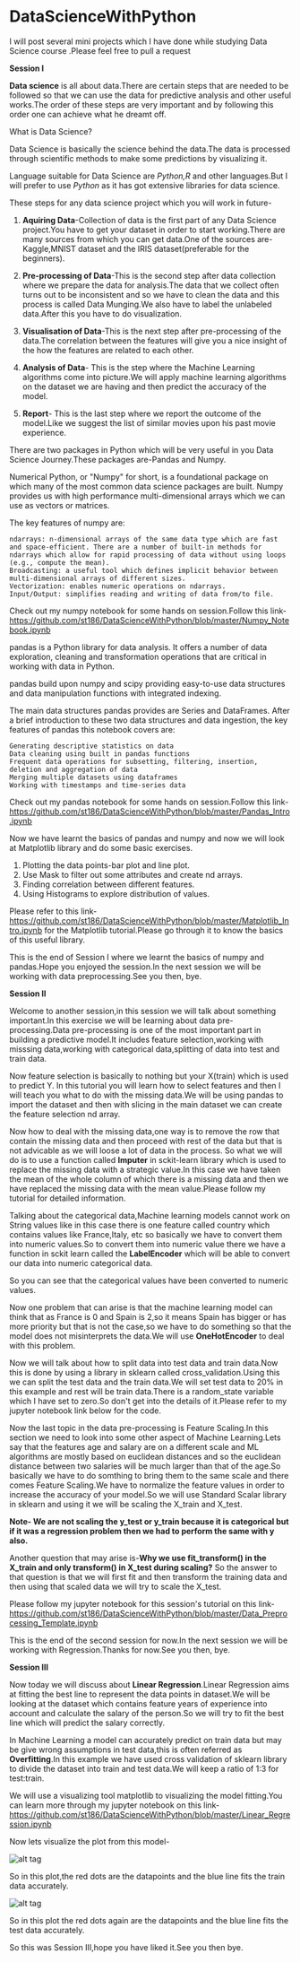 # DataScienceWithPython
I will post several mini projects which I have done while studying Data Science course .Please feel free to pull a request

**Session I**

**Data science** is all about data.There are certain steps that are needed to be followed so that we can use the data for 
predictive analysis and other useful works.The order of these steps are very important and by following this order one
can achieve what he dreamt off.

What is Data Science?

Data Science is basically the science behind the data.The data is processed through scientific methods to make some predictions by visualizing it.

Language suitable for Data Science are *Python,R* and other languages.But I will prefer to use *Python* as it has got extensive libraries for data science.


These steps for any data science project which you will work in future-

1. **Aquiring Data**-Collection of data is the first part of any Data Science project.You have to get your dataset in order to start working.There are many sources from which you can get data.One of the sources are-Kaggle,MNIST dataset and the IRIS dataset(preferable for the beginners).

2. **Pre-processing of Data**-This is the second step after data collection where we prepare the data for analysis.The data that we collect often turns out to be inconsistent and so we have to clean the data and this process is called Data Munging.We also have to label the unlabeled data.After this you have to do visualization.

3. **Visualisation of Data**-This is the next step after pre-processing of the data.The correlation between the features will give you a nice insight of the how the features are related to each other.

4. **Analysis of Data**- This is the step where the Machine Learning algorithms come into picture.We will apply machine learning algorithms on the dataset we are having and then predict the accuracy of the model.

5. **Report**- This is the last step where we report the outcome of the model.Like we suggest the list of similar movies upon his past movie experience.

There are two packages in Python which will be very useful in you Data Science Journey.These packages are-Pandas and Numpy.

Numerical Python, or "Numpy" for short, is a foundational package on which many of the most common data science packages are built. Numpy provides us with high performance multi-dimensional arrays which we can use as vectors or matrices.

The key features of numpy are:

    ndarrays: n-dimensional arrays of the same data type which are fast and space-efficient. There are a number of built-in methods for ndarrays which allow for rapid processing of data without using loops (e.g., compute the mean).
    Broadcasting: a useful tool which defines implicit behavior between multi-dimensional arrays of different sizes.
    Vectorization: enables numeric operations on ndarrays.
    Input/Output: simplifies reading and writing of data from/to file.

Check out my numpy notebook for some hands on session.Follow this link-https://github.com/st186/DataScienceWithPython/blob/master/Numpy_Notebook.ipynb

pandas is a Python library for data analysis. It offers a number of data exploration, cleaning and transformation operations that are critical in working with data in Python.

pandas build upon numpy and scipy providing easy-to-use data structures and data manipulation functions with integrated indexing.

The main data structures pandas provides are Series and DataFrames. After a brief introduction to these two data structures and data ingestion, the key features of pandas this notebook covers are:

    Generating descriptive statistics on data
    Data cleaning using built in pandas functions
    Frequent data operations for subsetting, filtering, insertion, deletion and aggregation of data
    Merging multiple datasets using dataframes
    Working with timestamps and time-series data

Check out my pandas notebook for some hands on session.Follow this link-https://github.com/st186/DataScienceWithPython/blob/master/Pandas_Intro.ipynb

Now we have learnt the basics of pandas and numpy and now we will look at Matplotlib library and do some basic exercises.

1. Plotting the data points-bar plot and line plot.
2. Use Mask to filter out some attributes and create nd arrays.
3. Finding correlation between different features.
4. Using Histograms to explore distribution of values.

Please refer to this link-https://github.com/st186/DataScienceWithPython/blob/master/Matplotlib_Intro.ipynb for the Matplotlib tutorial.Please go through it to know the basics of this useful library.

This is the end of Session I where we learnt the basics of numpy and pandas.Hope you enjoyed the session.In the next session we will be working with data preprocessing.See you then, bye.

**Session II**

Welcome to another session,in this session we will talk about something important.In this exercise we will be learning about data pre-processing.Data pre-processing is one of the most important part in building a predictive model.It includes feature selection,working with misssing data,working with categorical data,splitting of data into test and train data.

Now feature selection is basically to nothing but your X(train) which is used to predict Y. In this tutorial you will learn how to select features and then I will teach you what to do with the missing data.We will be using pandas to import the dataset and then with slicing in the main dataset we can create the feature selection nd array.

Now how to deal with the missing data,one way is to remove the row that contain the missing data and then proceed with rest of the data but that is not advicable as we will loose a lot of data in the process.
So what we will do is to use a function called **Imputer** in sckit-learn library which is used to replace the missing data with a strategic value.In this case we have taken the mean of the whole column of which there is a missing data and then we have replaced the missing data with the mean value.Please follow my tutorial for detailed information.

Talking about the categorical data,Machine learning models cannot work on String values like in this case there is one feature called  country which contains values like France,Italy, etc so basically we have to convert them into numeric values.So to convert them into numeric value there we have a function in sckit learn called the **LabelEncoder** which will be able to convert our data into numeric categorical data.

So you can see that the categorical values have been converted to numeric values.

Now one problem that can arise is that the machine learning model can think that as France is 0 and Spain is 2,so it means Spain has bigger or has more priority but that is not the case,so we have to do something so that the model does not misinterprets the data.We will use **OneHotEncoder** to deal with this problem.

Now we will talk about how to split data into test data and train data.Now this is done by using a library in sklearn called cross_validation.Using this we can split the test data and the train data.We will set test data to 20% in this example and rest will be train data.There is a random_state variable which I have set to zero.So don't get into the details of it.Please refer to my jupyter notebook link below for the code.

Now the last topic in the data pre-processing is Feature Scaling.In this section we need to look into some other aspect of Machine Learning.Lets say that the features age and salary are on a different scale and ML algorithms are mostly based on euclidean distances and so the euclidean distance between two salaries will be much larger than that of the age.So basically we have to do somthing to bring them to the same scale and there comes Feature Scaling.We have to normalize the feature values in order to increase the accuracy of your model.So we will use Standard Scalar library in sklearn and using it we will be scaling the X_train and X_test.

**Note- We are not scaling the y_test or y_train because it is categorical but if it was a regression problem then we had to perform the same with y also.**

Another question that may arise is-**Why we use fit_transform() in the X_train and only transform() in X_test during scaling?**
So the answer to that question is that we will first fit and then transform the training data and then using that scaled data we will try to scale the X_test.

Please follow my jupyter notebook for this session's tutorial on this link-https://github.com/st186/DataScienceWithPython/blob/master/Data_Preprocessing_Template.ipynb

This is the end of the second session for now.In the next session we will be working with Regression.Thanks for now.See you then, bye.

**Session III**

Now today we will discuss about **Linear Regression**.Linear Regression aims at fitting the best line to represent the data points in dataset.We will be looking at the dataset which contains feature years of experience into account and calculate the salary of the person.So we will try to fit the best line which will predict the salary correctly.

In Machine Learning a model can accurately predict on train data but may be give wrong assumptions in test data,this is often referred as **Overfitting**.In this example we have used cross validation of sklearn library to divide the dataset into train and test data.We will keep a ratio of 1:3 for test:train.

We will use a visualizing tool matplotlib to visualizing the model fitting.You can learn more through my jupyter notebook on this link-https://github.com/st186/DataScienceWithPython/blob/master/Linear_Regression.ipynb

Now lets visualize the plot from this model-

![alt tag](https://github.com/st186/DataScienceWithPython/blob/master/Images/Firefox_Screenshot_2018-01-29T12-28-36.345Z.png)

So in this plot,the red dots are the datapoints and the blue line fits the train data accurately.

![alt tag](https://github.com/st186/DataScienceWithPython/blob/master/Images/Firefox_Screenshot_2018-01-29T12-22-57.248Z.png)

So in this plot the red dots again are the datapoints and the blue line fits the test data accurately.

So this was Session III,hope you have liked it.See you then bye.
